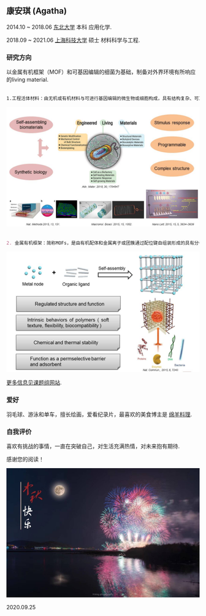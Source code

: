 ## 康安琪 (Agatha)

2014.10 ~ 2018.06 [东北大学](http://www.neu.edu.cn/) 本科 应用化学.

2018.09 ~ 2021.06 [上海科技大学](https://www.shanghaitech.edu.cn/) 硕士 材料科学与工程.

### 研究方向

以金属有机框架（MOF）和可基因编辑的细菌为基础，制备对外界环境有所响应的living material.

```markdown

1.工程活体材料：由无机或有机材料与可进行基因编辑的微生物或细胞构成，具有结构复杂、可工程和对外界环境有所响应的优点，被应用于模拟血管、呼吸道，以及药物缓释和人工光合等领域.

```
![Image](./img/4.jpg)

```markdown

2. 金属有机框架：简称MOFs，是由有机配体和金属离子或团簇通过配位键自组装形成的具有分子内孔隙的有机-无机杂化材料;目前，已有封装蛋白质，酶等研究，对生物大分子起到保护和辅助发挥功能的作用.

```
![Image](./img/5.jpg)

[更多信息见课题组网站](http://isynbio.siat.ac.cn/zhonglab/).

### 爱好

羽毛球、游泳和单车，擅长绘画，爱看纪录片，最喜欢的美食博主是 [绵羊料理](https://space.bilibili.com/18202105). 

### 自我评价

喜欢有挑战的事情，一直在突破自己，对生活充满热情，对未来抱有期待.

感谢您的阅读！

![Image](./img/1.jpg)

2020.09.25
